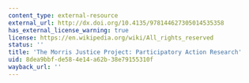 ```yaml
---
content_type: external-resource
external_url: http://dx.doi.org/10.4135/978144627305014535358
has_external_license_warning: true
license: https://en.wikipedia.org/wiki/All_rights_reserved
status: ''
title: 'The Morris Justice Project: Participatory Action Research'
uid: 8dea9bbf-de58-4e14-a62b-38e79155310f
wayback_url: ''
---
```


